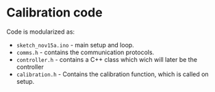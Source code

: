 # Calibration code

Code is modularized as:

+ `sketch_nov15a.ino` - main setup and loop.
+ `comms.h` - contains the communication protocols.
+ `controller.h` - contains a C++ class which wich will later be the controller
+ `calibration.h` - Contains the calibration function, which is called on setup.
